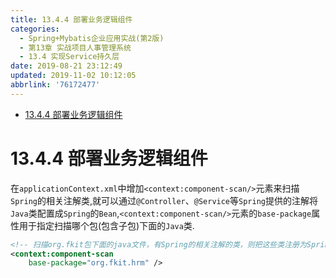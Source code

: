 ```yaml
---
title: 13.4.4 部署业务逻辑组件
categories: 
  - Spring+Mybatis企业应用实战(第2版)
  - 第13章 实战项目人事管理系统
  - 13.4 实现Service持久层
date: 2019-08-21 23:12:49
updated: 2019-11-02 10:12:05
abbrlink: '76172477'
---
```

<div id='my_toc'>

- [13.4.4 部署业务逻辑组件](/JavaReadingNotes/76172477/#13-4-4-部署业务逻辑组件)

</div>
<!--more-->
<script>if (navigator.platform.toLowerCase() == 'win32'){document.getElementById('my_toc').style.display = 'none';}</script>

<!--end-->
<!--SSTStart-->
# 13.4.4 部署业务逻辑组件 #
在`applicationContext.xml`中增加`<context:component-scan/>`元素来扫描`Spring`的相关注解类,就可以通过`@Controller`、`@Service`等`Spring`提供的注解将`Java`类配置成`Spring`的`Bean`,`<context:component-scan/>`元素的`base-package`属性用于指定扫描哪个包(包含子包)下面的`Java`类.
```xml
<!-- 扫描org.fkit包下面的java文件，有Spring的相关注解的类，则把这些类注册为Spring的bean -->
<context:component-scan
	base-package="org.fkit.hrm" />
```
<!--SSTStop-->

